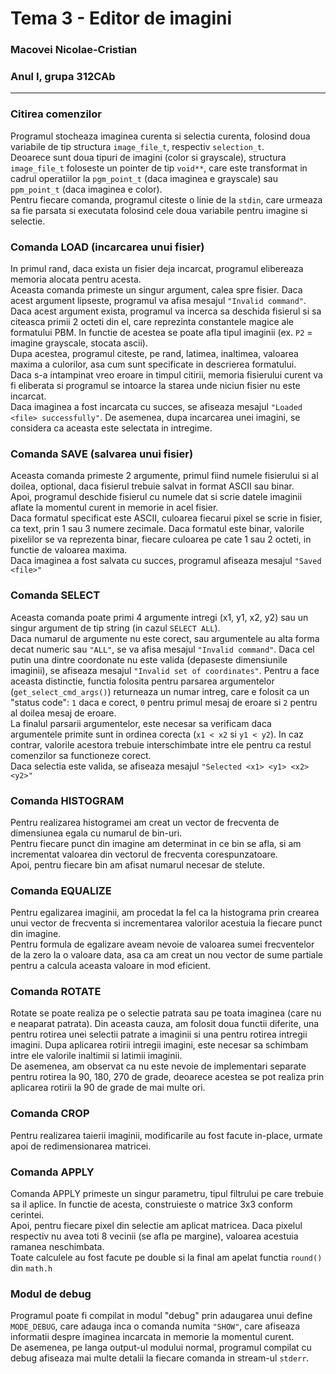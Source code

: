 # Tema 3 - Editor de imagini

### Macovei Nicolae-Cristian
### Anul I, grupa 312CAb

---

### Citirea comenzilor

Programul stocheaza imaginea curenta si selectia curenta, folosind doua
variabile de tip structura `image_file_t`, respectiv `selection_t`.
<br>
Deoarece sunt doua tipuri de imagini (color si grayscale), structura
`image_file_t` foloseste un pointer de tip `void**`, care este transformat in
cadrul operatiilor la `pgm_point_t` (daca imaginea e grayscale) sau
`ppm_point_t` (daca imaginea e color).
<br>
Pentru fiecare comanda, programul citeste o linie de la `stdin`, care
urmeaza sa fie parsata si executata folosind cele doua variabile pentru
imagine si selectie.

### Comanda LOAD (incarcarea unui fisier)

In primul rand, daca exista un fisier deja incarcat, programul elibereaza
memoria alocata pentru acesta.
<br>
Aceasta comanda primeste un singur argument, calea spre fisier. Daca acest
argument lipseste, programul va afisa mesajul `"Invalid command"`.
<br>
Daca acest argument exista, programul va incerca sa deschida fisierul si sa
citeasca primii 2 octeti din el, care reprezinta constantele magice ale
formatului PBM. In functie de acestea se poate afla tipul imaginii (ex. `P2` =
imagine grayscale, stocata ascii).
<br>
Dupa acestea, programul citeste, pe rand, latimea, inaltimea, valoarea maxima
a culorilor, asa cum sunt specificate in descrierea formatului.
<br>
Daca s-a intampinat vreo eroare in timpul citirii, memoria fisierului curent va
fi eliberata si programul se intoarce la starea unde niciun fisier nu este
incarcat.
<br>
Daca imaginea a fost incarcata cu succes, se afiseaza mesajul `"Loaded <file>
successfully"`. De asemenea, dupa incarcarea unei imagini, se considera ca
aceasta este selectata in intregime.

### Comanda SAVE (salvarea unui fisier)

Aceasta comanda primeste 2 argumente, primul fiind numele fisierului si al
doilea, optional, daca fisierul trebuie salvat in format ASCII sau binar.
<br>
Apoi, programul deschide fisierul cu numele dat si scrie datele imaginii aflate
la momentul curent in memorie in acel fisier.
<br>
Daca formatul specificat este ASCII, culoarea fiecarui pixel se scrie in
fisier, ca text, prin 1 sau 3 numere zecimale. Daca formatul este binar,
valorile pixelilor se va reprezenta binar, fiecare culoarea pe cate 1 sau 2
octeti, in functie de valoarea maxima.
<br>
Daca imaginea a fost salvata cu succes, programul afiseaza mesajul `"Saved
<file>"`

### Comanda SELECT

Aceasta comanda poate primi 4 argumente intregi (x1, y1, x2, y2) sau un singur
argument de tip string (in cazul `SELECT ALL`).
<br>
Daca numarul de argumente nu este corect, sau argumentele au alta forma decat
numeric sau `"ALL"`, se va afisa mesajul `"Invalid command"`. Daca cel putin
una dintre coordonate nu este valida (depaseste dimensiunile imaginii), se
afiseaza mesajul `"Invalid set of coordinates"`. Pentru a face aceasta
distinctie, functia folosita pentru parsarea argumentelor
(`get_select_cmd_args()`) returneaza un numar intreg, care e folosit ca un
"status code": `1` daca e corect, `0` pentru primul mesaj de eroare si `2` pentru al doilea mesaj de eroare.
<br>
La finalul parsarii argumentelor, este necesar sa verificam daca argumentele
primite sunt in ordinea corecta (`x1 < x2` si `y1 < y2`). In caz contrar,
valorile acestora trebuie interschimbate intre ele pentru ca restul comenzilor
sa functioneze corect.
<br>
Daca selectia este valida, se afiseaza mesajul `"Selected <x1> <y1> <x2> <y2>"`

### Comanda HISTOGRAM

Pentru realizarea histogramei am creat un vector de frecventa de dimensiunea
egala cu numarul de bin-uri.
<br>
Pentru fiecare punct din imagine am determinat in ce bin se afla, si am
incrementat valoarea din vectorul de frecventa corespunzatoare.
<br>
Apoi, pentru fiecare bin am afisat numarul necesar de stelute.

### Comanda EQUALIZE

Pentru egalizarea imaginii, am procedat la fel ca la histograma prin crearea
unui vector de frecventa si incrementarea valorilor acestuia la fiecare punct
din imagine.
<br>
Pentru formula de egalizare aveam nevoie de valoarea sumei frecventelor de la
zero la o valoare data, asa ca am creat un nou vector de sume partiale pentru
a calcula aceasta valoare in mod eficient.

### Comanda ROTATE

Rotate se poate realiza pe o selectie patrata sau pe toata imaginea (care nu e
neaparat patrata). Din aceasta cauza, am folosit doua functii diferite, una
pentru rotirea unei selectii patrate a imaginii si una pentru rotirea intregii
imagini. Dupa aplicarea rotirii intregii imagini, este necesar sa schimbam
intre ele valorile inaltimii si latimii imaginii.
<br>
De asemenea, am observat ca nu este nevoie de implementari separate pentru
rotirea la 90, 180, 270 de grade, deoarece acestea se pot realiza prin
aplicarea rotirii la 90 de grade de mai multe ori.  

### Comanda CROP 

Pentru realizarea taierii imaginii, modificarile au fost facute in-place,
urmate apoi de redimensionarea matricei.

### Comanda APPLY

Comanda APPLY primeste un singur parametru, tipul filtrului pe care trebuie
sa il aplice. In functie de acesta, construieste o matrice 3x3 conform
cerintei.
<br>
Apoi, pentru fiecare pixel din selectie am aplicat matricea. Daca pixelul
respectiv nu avea toti 8 vecinii (se afla pe margine), valoarea acestuia
ramanea neschimbata.
<br>
Toate calculele au fost facute pe double si la final am apelat functia `round()` din `math.h`

### Modul de debug
Programul poate fi compilat in modul "debug" prin adaugarea unui define `MODE_DEBUG`, care adauga inca o comanda numita `"SHOW"`, care afiseaza informatii despre imaginea incarcata in memorie la momentul curent.
<br>
De asemenea, pe langa output-ul modului normal, programul compilat cu debug
afiseaza mai multe detalii la fiecare comanda in stream-ul `stderr`.